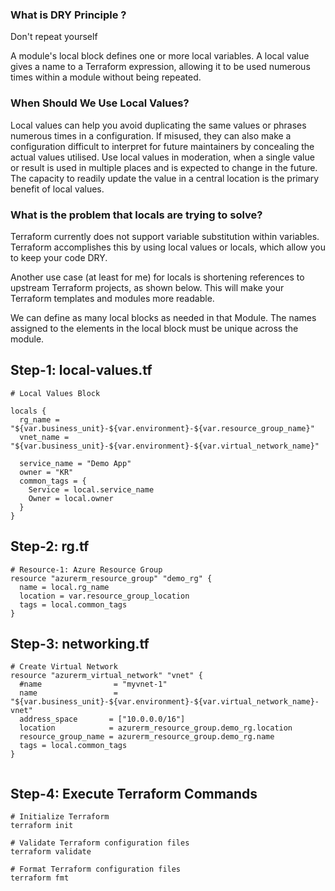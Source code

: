 
### What is DRY Principle ?
Don't repeat yourself

A module's local block defines one or more local variables. 
A local value gives a name to a Terraform expression, allowing it to be used numerous times within a module without being repeated.

### When Should We Use Local Values?
Local values can help you avoid duplicating the same values or phrases numerous times in a configuration.
If misused, they can also make a configuration difficult to interpret for future maintainers by concealing the actual values utilised.
Use local values in moderation, when a single value or result is used in multiple places and is expected to change in the future. The capacity to readily update the value in a central location is the primary benefit of local values.

### What is the problem that locals are trying to solve?
Terraform currently does not support variable substitution within variables. Terraform accomplishes this by using local values or locals, which allow you to keep your code DRY.

Another use case (at least for me) for locals is shortening references to upstream Terraform projects, as shown below. This will make your Terraform templates and modules more readable.

We can define as many local blocks as needed in that Module.  The names assigned to the elements in the local block must be unique across the module.



## Step-1: local-values.tf
```t
# Local Values Block

locals {
  rg_name = "${var.business_unit}-${var.environment}-${var.resource_group_name}"
  vnet_name = "${var.business_unit}-${var.environment}-${var.virtual_network_name}"

  service_name = "Demo App"
  owner = "KR"
  common_tags = {
    Service = local.service_name
    Owner = local.owner
  } 
}  
```

## Step-2: rg.tf
```t
# Resource-1: Azure Resource Group
resource "azurerm_resource_group" "demo_rg" {
  name = local.rg_name
  location = var.resource_group_location
  tags = local.common_tags
}
```

## Step-3: networking.tf
```t
# Create Virtual Network
resource "azurerm_virtual_network" "vnet" {
  #name                = "myvnet-1"
  name                 = "${var.business_unit}-${var.environment}-${var.virtual_network_name}-vnet"
  address_space       = ["10.0.0.0/16"]
  location            = azurerm_resource_group.demo_rg.location
  resource_group_name = azurerm_resource_group.demo_rg.name
  tags = local.common_tags
}


```

## Step-4: Execute Terraform Commands
```t
# Initialize Terraform
terraform init

# Validate Terraform configuration files
terraform validate

# Format Terraform configuration files
terraform fmt
```
